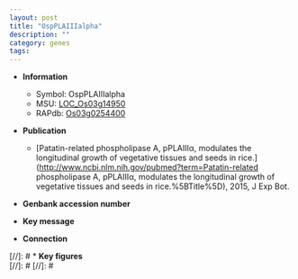 ```yaml
---
layout: post
title: "OspPLAIIIalpha"
description: ""
category: genes
tags: 
---
```


* **Information**  
    + Symbol: OspPLAIIIalpha  
    + MSU: [LOC_Os03g14950](http://rice.plantbiology.msu.edu/cgi-bin/ORF_infopage.cgi?orf=LOC_Os03g14950)  
    + RAPdb: [Os03g0254400](http://rapdb.dna.affrc.go.jp/viewer/gbrowse_details/irgsp1?name=Os03g0254400)  

* **Publication**  
    + [Patatin-related phospholipase A, pPLAIIIα, modulates the longitudinal growth of vegetative tissues and seeds in rice.](http://www.ncbi.nlm.nih.gov/pubmed?term=Patatin-related phospholipase A, pPLAIIIα, modulates the longitudinal growth of vegetative tissues and seeds in rice.%5BTitle%5D), 2015, J Exp Bot.

* **Genbank accession number**  

* **Key message**  

* **Connection**  

[//]: # * **Key figures**  
[//]: # 
[//]: # 
